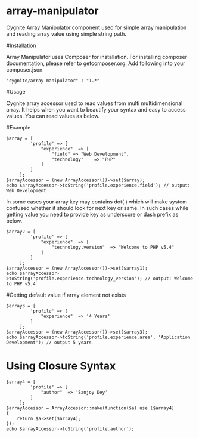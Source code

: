 # array-manipulator

Cygnite Array Manipulator component used for simple array manipulation and reading array value using simple
string path.

#Installation

Array Manipulator uses Composer for installation. For installing composer documentation, please refer to getcomposer.org.
Add following into your composer.json.

    "cygnite/array-manipulator" : "1.*"

#Usage

Cygnite array accessor used to read values from multi multidimensional array. It helps when you want to beautify
your syntax and easy to access values. You can read values as below.

#Example

    $array = [
             'profile' => [
                 "experience"  => [
                     "field" => "Web Development",
                     "technology"    => "PHP"
                 ]
             ]
         ];
    $arrayAccessor = (new ArrayAccessor())->set($array);
    echo $arrayAccessor->toString('profile.experience.field'); // output: Web Development


In some cases your array key may contains dot(.) which will make system confused whether it should look for next
key or same. In such cases while getting value you need to provide key as underscore or dash prefix as below.

    $array2 = [
             'profile' => [
                 "experience"  => [
                     "technology.version"  => "Welcome to PHP v5.4"
                 ]
             ]
         ];
    $arrayAccessor = (new ArrayAccessor())->set($array1);
    echo $arrayAccessor->toString('profile.experience.technology_version'); // output: Welcome to PHP v5.4


#Getting default value if array element not exists

    $array3 = [
             'profile' => [
                 "experience"  => '4 Years'
             ]
         ];
    $arrayAccessor = (new ArrayAccessor())->set($array3);
    echo $arrayAccessor->toString('profile.experience.area', 'Application Development'); // output 5 years


# Using Closure Syntax

    $array4 = [
             'profile' => [
                 "author"  => 'Sanjoy Dey'
             ]
         ];
    $arrayAccessor = ArrayAccessor::make(function($a) use ($array4)
    {
        return $a->set($array4);
    });
    echo $arrayAccessor->toString('profile.author');

